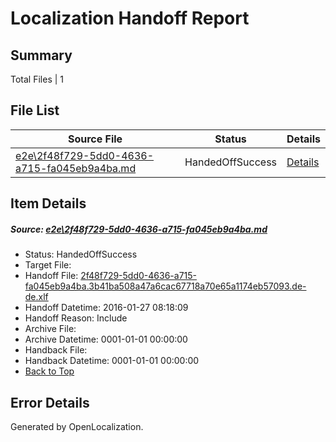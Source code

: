 # <a name='report-top'></a> Localization Handoff Report

## Summary
 Total Files | 1

## File List
 Source File | Status | Details 
 ----------- | ------ | ------- 
 [e2e\2f48f729-5dd0-4636-a715-fa045eb9a4ba.md](https://github.com/OpenLocalizationTest/oltest/blob/ca873fb1a98aca2f2f70c8af338dcf548c67d79e/e2e/2f48f729-5dd0-4636-a715-fa045eb9a4ba.md) | HandedOffSuccess | [Details](#bf96aa86a6ae0f7e37642777f7378644bf62ec811)

## Item Details
##### <a name='bf96aa86a6ae0f7e37642777f7378644bf62ec811'></a> Source: [e2e\2f48f729-5dd0-4636-a715-fa045eb9a4ba.md](https://github.com/OpenLocalizationTest/oltest/blob/ca873fb1a98aca2f2f70c8af338dcf548c67d79e/e2e/2f48f729-5dd0-4636-a715-fa045eb9a4ba.md)
* Status: HandedOffSuccess
* Target File: 
* Handoff File: [2f48f729-5dd0-4636-a715-fa045eb9a4ba.3b41ba508a47a6cac67718a70e65a1174eb57093.de-de.xlf](https://github.com/OpenLocalizationTestOrg/olhandoff/blob/e13bf8e97a620069dfe7c54cab8cbe80bf670d9c/ol-handoff/OpenLocalizationTestOrg/oltest.de-de/tianzh/2f48f729-5dd0-4636-a715-fa045eb9a4ba.3b41ba508a47a6cac67718a70e65a1174eb57093.de-de.xlf)
* Handoff Datetime: 2016-01-27 08:18:09
* Handoff Reason: Include
* Archive File: 
* Archive Datetime: 0001-01-01 00:00:00
* Handback File: 
* Handback Datetime: 0001-01-01 00:00:00
* [Back to Top](#report-top)


## Error Details

Generated by OpenLocalization.
